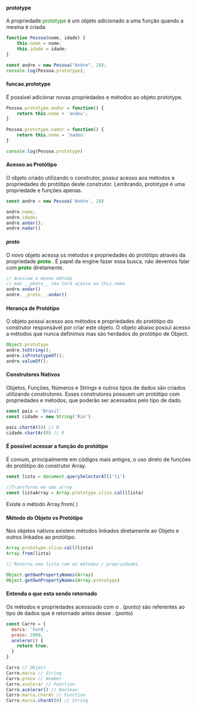#### prototype

 A propriedade <span style="color:green">prototype</span> é um objeto adicionado a uma função quando a mesma é criada.

~~~ JavaScript
function Pessoa(nome, idade) {
	this.nome = nome;
	this.idade = idade;
}

const andre = new Pessoa("Andre", 28);
console.log(Pessoa.prototype);
~~~

#### funcao.prototype

É possível adicionar novas propriedades e métodos ao objeto prototype.

~~~ JavaScript
Pessoa.prototype.andar = function() {
	return this.nome + 'andou';
}

Pessoa.prototype.nadar = function() {
	return this.nome = 'nadou'
}

console.log(Pessoa.prototype)
~~~

#### Acesso ao Protótipo

O objeto criado utilizando o construtor, possui acesso aos métodos e propriedades do protótipo deste construtor. Lembrando, prototype é uma propriedade e funções apenas.

~~~ JavaScript
const andre = new Pessoa('Andre', 28)

andre.nome;
andre.idade;
andre.andar();
andre.nadar()
~~~

#### _proto_

O novo objeto acessa os métodos e propriedades do protótipo através da propriedade <span style="color:green">__proto__</span> . É papel da engine fazer essa busca, não devemos falar com <span style="color:green">__proto__</span> diretamente.

~~~ JavaScript
// Acessam o mesmo método
// mas __photo__ não terá acesso ao this.nome
andre.andar()
andre.__proto__.andar()
~~~

#### Herança de Protótipo

O objeto possui acesso aos métodos e propriedades do protótipo do construtor responsável por criar este objeto. O objeto abaixo possui acesso a métodos que nunca definimos mas são herdados do protótipo de Object.

~~~ JavaScript
Object.prototype
andre.toString();
andre.isPrototypeOf();
andre.valueOf();
~~~

#### Construtores Nativos

Objetos, Funções, Números e Strings e outros tipos de dados são criados utilizando construtores. Esses construtores possuem um protótipo com propriedades e métodos, que poderão ser acessados pelo tipo de dado.

~~~ JavaScript
const pais = 'Brasil'
const cidade = new String('Rio')

pais.chartAt(0) // B
cidade.chartAr(0) // R
~~~



#### É possível acessar a função do protótipo

É comum, principalmente em códigos mais antigos, o uso direto de funções do protótipo do construtor Array.

~~~ JavaScript
const lista = document.querySelectorAll('li') 
  
//Transforma em uma array 
const listaArray = Array.prototype.slice.call(lista)
~~~

Existe o método Array.from( )

#### Método do Objeto vs Protótipo

Nos objetos nativos existem métodos linkados diretamente ao Objeto e outros linkados ao protótipo.

~~~ JavaScript
Array.prototype.slice.call(lista)
Array.from(lista)

// Retorna uma lista com os métodos / propriedades

Object.getOwnPropertyNames(Array)
Object.getOwnPropertyNames(Array.prototype)
~~~

#### Entenda  o que esta sendo retornado

Os métodos e propriedades acessoado com o  <span style="color:green">.</span> (ponto) são referentes ao tipo de dados que é retornado antes desse <span style="color:green">.</span> (ponto)


~~~ JavaScript
const Carro = {
  marca: 'Ford',
  preco: 2000,
  acelerar() {
    return true;
  }
}

Carro // Object
Carro.marca // String
Carro.preco // Number
Carro.acelerar // Function
Carro.acelerar() // Boolean
Carro.marca.charAt // Function
Carro.marca.charAt(0) // String
~~~





